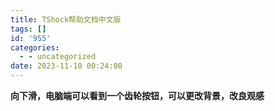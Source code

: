 ```yaml
---
title: TShock帮助文档中文版
tags: []
id: '955'
categories:
  - - uncategorized
date: 2023-11-10 00:24:08
---
```


**向下滑，电脑端可以看到一个齿轮按钮，可以更改背景，改良观感**